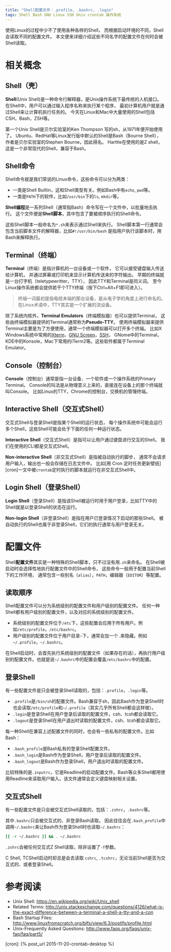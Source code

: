 ```yaml
---
title: "Shell配置文件：.profile, .bashrc, .login"
tags: Shell Bash GNU Linux SSH Unix crontab 操作系统
---
```


使用Linux的过程中少不了使用各种各样的Shell，
而根据启动环境的不同，Shell会读取不同的配置文件。
本文便来详细介绍这些不同名字的配置文件在何时会被Shell读取。

# 相关概念

## Shell（壳）

**Shell**(Unix Shell)是一种命令行解释器，是Unix操作系统下最传统的人机接口。
在Shell中，用户可以通过输入程序名称来执行某个程序，
最初计算机用户就是通过Shell来让计算机执行任务的。
今天在Linux和Mac中大量使用的Shell包括CSH，Bash，ZSH等。

第一个Unix Shell是贝尔实验室的Ken Thompson 写的sh，从1971年便开始使用了。
Ubuntu、RedHat等Linux发行版中默认的Shell是Bash（Bourne Shell），
作者是贝尔实验室的Stephen Bourne，因此得名。
Harttle在使用的是Z shell，这是一个非常现代的Shell，兼容于Bash。


<!--more-->

## Shell命令

Shell命令就是我们常说的Linux命令，这些命令可以分为两类：

* 一类是Shell Builtin，这和Shell类型有关。例如Bash中有`echo`, `pwd`等。
* 一类是`PATH`下的软件，比如`/usr/bin`下的`ls`, `mkdir`等。

**Shell编程**是一系列Shell（通常指Bash）命令写在一个文件中，以批量地去执行。
这个文件便是**Shell脚本**，其中包含了要被顺序执行的Shell命令。

这些Shell脚本一般命名为`*.sh`来表示通过Shell来执行。
Shell脚本第一行通常会包含当前脚本文件的解释器，比如`#!/usr/bin/bash`
是指用户执行该脚本时，用Bash来解释执行。

## Terminal（终端）

**Terminal**（终端）是指计算机的一台设备或一个软件，
它可以接受键盘输入传送给计算机，
并通过屏幕或打印机来显示计算机传送来的字符输出。
早期的终端就是一台打字机（teletypewritter，TTY），
因此TTY和Terminal是同义词。
至今Linux操作系统都会提供若干个TTY终端（按下Ctrl+Alt+F1即可进入）。

> 终端一词最初是指电缆末端的那台设备，是从电子学的角度上进行命名的。
> 在Linux术语中，TTY其实是一个扩展的流设备。

除了系统内核外，**Terminal Emulators**（终端模拟器）也可以提供Terminal，
这些由终端模拟器提供的Terminal通常称为**Pseudo-TTY**。
使用终端模拟器来提供Terminal主要是为了方便使用，通常一个终端模拟器可以打开多个终端。
比如X Windows系统中常用的[Xterm][xterm]，[GNU Screen][screen]，[SSH][ssh]，
GNome中的Terminal，KDE中的Konsole，Mac下常用的iTerm2等。这些软件都属于Terminal Emulator。

## Console（控制台）

**Console**（控制台）通常是指一台设备、一个软件或一个操作系统的Primary Terminal。
Console的叫法是从物理意义上来的，直接连在设备上的那个终端就叫Console。
比如Linux的TTY，Chrome的控制台，交换机的管理终端。

## Interactive Shell（交互式Shell）

交互式Shell与登录Shell是指某个Shell的运行状态，
每个操作系统中可能会运行多个Shell，这些Shell可能会处于下面的任何一种运行状态。

**Interactive Shell**（交互式Shell）是指可以让用户通过键盘进行交互的Shell。
我们在使用的CLI都是交互式Shell。

**Non-interactive Shell**（非交互式Shell）是指被自动执行的脚步，
通常不会请求用户输入，输出也一般会存储在日志文件中。
比如[用 Cron 定时任务更新壁纸][cron]一文中被`crontab`定时执行的脚本就运行在非交互式Shell中。

## Login Shell（登录Shell）

**Login Shell**（登录Shell）是指该Shell被运行时用于用户登录，比如TTY中的Shell就是以登录Shell的状态在运行。

**Non-login Shell**（非登录Shell）是指在用户已登录情况下启动的那些Shell。
被自动执行的Shell也属于非登录Shell，它们的执行通常与用户登录无关。

# 配置文件

Shell**配置文件**其实是一种特殊的Shell脚本，只不过没有用`.sh`来命名。
在Shell被启动时会选择性地执行配置文件中的Shell命令，
这些命令一般用于配置当前Shell下的工作环境，
通常包含一些别名（`alias`），`PATH`，编辑器（`EDITOR`）等配置。

## 读取顺序

Shell配置文件可以分为系统级别的配置文件和用户级别的配置文件。
任何一种Shell都有用户级别的配置文件，以及对应的系统级别的配置文件。

* 系统级别的配置文件位于`/etc`下，这些配置会应用于所有用户。例如`/etc/profile`，`/etc/bashrc`。
* 用户级别的配置文件位于用户目录`~`下，通常会加一个`.`来隐藏。例如`~/.profile`，`~/.bashrc`。

在Shell启动时，会首先执行系统级别的配置文件（如果存在的话），再执行用户级别的配置文件。也就是说`~/.bashrc`中的配置会覆盖`/etc/bashrc`中的配置。

## 登录Shell

有一些配置文件是只会被登录Shell读取的，包括：`.profile`，`.login`等。

* `.profile`是`/bin/sh`的配置文件。Bash兼容于sh，因此Bash作为登录Shell时也会读取`/etc/profile`和`~/.profile`（其实几乎所有Shell都会这样做）。
* `.login`是登录Shell在用户登录后读取的配置文件，csh、tcsh都会读取它。
* `.logout`是登录Shell在用户退出时读取的配置文件，csh、tcsh都会读取它。

每一种Shell在兼容上述配置文件的同时，也会有一些私有的配置文件。比如Bash：

* `.bash_profile`是Bash私有的登录Shell配置文件。
* `.bash_login`是Bash作为登录Shell，用户登录后读取的配置文件。
* `.bash_logout`是Bash作为登录Shell，用户退出时读取的配置文件。

比较特殊的是`.inputrc`，它是Readline的启动配置文件。Bash等众多Shell都用使用Readline来读取用户输入。该文件通常会定义键盘映射相关设置。

## 交互式Shell

有一些配置文件是只会被交互式Shell读取的，包括：`.zshrc`，`.bashrc`等。

其中`.bashrc`只会被交互式的、非登录Bash读取。
因此往往会在`.bash_profile`中调用`~/.bashrc`来让Bash作为登录Shell时也读取`~/.bashrc`：

```bash
[[ -r ~/.bashrc ]] && . ~/.bashrc
```

`.zshrc`会被任何交互式Z Shell读取，除非设置了`-f`参数。

C Shell, TCShell启动时却总是会去读取 `cshrc`, `.tcshrc`，无论当前Shell是否为交互式的、或者登录Shell。

# 参考阅读

* Unix Shell: <https://en.wikipedia.org/wiki/Unix_shell>
* Related Terms: <http://unix.stackexchange.com/questions/4126/what-is-the-exact-difference-between-a-terminal-a-shell-a-tty-and-a-con>
* Bash Startup Files: <http://www.linuxfromscratch.org/blfs/view/6.3/postlfs/profile.html>
* Unix-Frequently Asked Questions: <http://www.faqs.org/faqs/unix-faq/faq/part5/>

[xterm]: http://en.wikipedia.org/wiki/Xterm
[screen]: http://en.wikipedia.org/wiki/Gnu_screen
[ssh]: http://en.wikipedia.org/wiki/Secure_shell
[cron]: {% post_url 2015-11-20-crontab-desktop %}

